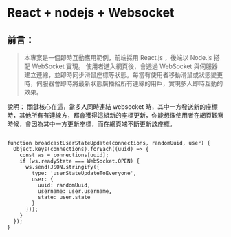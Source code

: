 # React + nodejs + Websocket

## 前言：

> 本專案是一個即時互動應用範例，前端採用 React.js ，後端以 Node.js 搭配 WebSocket 實現。
> 使用者進入網頁後，會透過 WebSocket 與伺服器建立連線，並即時同步滑鼠座標等狀態。每當有使用者移動滑鼠或狀態變更時，伺服器會即時將最新狀態廣播給所有連線的用戶，實現多人即時互動的效果。

說明：
關鍵核心在這，當多人同時連結 websocket 時，其中一方發送新的座標時，其他所有有連線方，都會獲得這組新的座標更新，你能想像使用者在網頁觀察時候，會因為其中一方更新座標，而在網頁端不斷更新該座標。

```

function broadcastUserStateUpdate(connections, randomUuid, user) {
  Object.keys(connections).forEach((uuid) => {
    const ws = connections[uuid];
    if (ws.readyState === WebSocket.OPEN) {
      ws.send(JSON.stringify({
        type: 'userStateUpdateToEveryone',
        user: {
          uuid: randomUuid,
          username: user.username,
          state: user.state
        }
      }));
    }
  });
}
```
